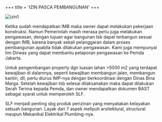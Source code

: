 +++
title = 'IZIN PASCA PEMBANGUNAN'
+++

![izin1](/perizinanjakarta1/images/izin-pasca-pembangunan.png)

Ketika sudah mendapatkan IMB maka owner dapat melakukan pekerjaan konstruksi. Namun Pemerintah masih merasa perlu juga melakukan pengawasan, dengan tujuan agar bangunan tsb dapat terbangun sesuai dengan IMB, karena banyak sekali pelanggaran dalam proses pembangunan apabila tidak dilakukan pengawasan. Kami juga mempunyai tim Dirwas yang dapat membantu pelaporan pengawasan ke Pemda Jakarta.

Untuk pengembangan property dgn luasan lahan >5000 m2 yang terdapat kewajiban di dalamnya, seperti kewajiban membangun jalan, membangun kantin, dll, perlu diurus IMP-nya dengan berkoordinasi dengan Dinas Bina Marga. Setelah kewajiban tsb selesai dilaksanakan maka dapat dilakukan Serah Terima kepada Pemda, dan owner mendapatkan dokumen BAST sebagai syarat untuk memperoleh SLF.

SLF menjadi penting sbg produk perizinan yang menyatakan kelayakan sebuah bangunan. Layak dari 7 aspek meliputi arsitektural, structural maupun Mekanikal Elektrikal Plumbing-nya.
